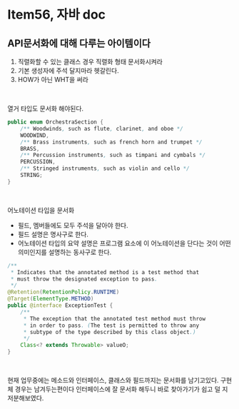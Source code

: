 # Item56, 자바 doc

## API문서화에 대해 다루는 아이템이다

1. 직렬화할 수 있는 클래스 경우 직렬화 형태 문서화시켜라
2. 기본 생성자에 주석 달지마라 헷갈린다.
3. HOW가 아닌 WHT을 써라
<br>

열거 타입도 문서화 해야된다.

```java
public enum OrchestraSection {
    /** Woodwinds, such as flute, clarinet, and oboe */
    WOODWIND,
    /** Brass instruments, such as french horn and trumpet */
    BRASS,
    /** Percussion instruments, such as timpani and cymbals */
    PERCUSSION,
    /** Stringed instruments, such as violin and cello */
    STRING;
}
```
<br>

어노테이션 타입을 문서화

- 필드, 멤버들에도 모두 주석을 달아야 한다.
- 필드 설명은 명사구로 한다.
- 어노테이션 타입의 요약 설명은 프로그램 요소에 이 어노테이션을 단다는 것이 어떤 의미인지를 설명하는 동사구로 한다.

```java
/**
 * Indicates that the annotated method is a test method that
 * must throw the designated exception to pass.
 */
@Retention(RetentionPolicy.RUNTIME)
@Target(ElementType.METHOD)
public @interface ExceptionTest {
    /**
     * The exception that the annotated test method must throw
     * in order to pass. (The test is permitted to throw any
     * subtype of the type described by this class object.)
     */
    Class<? extends Throwable> valueO;
}
```
<br>

현재 업무중에는 메소드와 인터페이스, 클래스와 필드까지는 문서화를 남기고있다. 구현체 경우는 남겨두는편이다 인터페이스에 잘 문서화 해두니 바로 찾아가기가 쉽고 덜 지저분해보였다.
